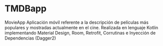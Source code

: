 # TMDBapp
MovieApp
Aplicación móvil referente a la descripción de películas más populares y mostradas actualmente en el cine. Realizada en lenguaje Kotlin implementando Material Design, Room, Retrofit, Corrutinas e Inyección de Dependencias (Dagger2)

